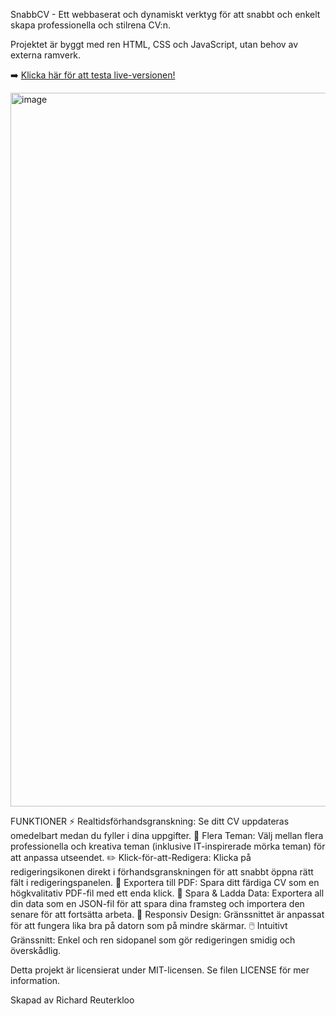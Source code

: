 SnabbCV - Ett webbaserat och dynamiskt verktyg för att snabbt och enkelt skapa professionella och stilrena CV:n.

Projektet är byggt med ren HTML, CSS och JavaScript, utan behov av externa ramverk.

➡️ [Klicka här för att testa live-versionen!](https://reuterkloo.github.io/SnabbCV/ "SnabbCV")

<img width="1262" height="1142" alt="image" src="https://github.com/user-attachments/assets/138b8a15-85e3-44d4-9ae1-dbd8603ba4be" />

FUNKTIONER
⚡ Realtidsförhandsgranskning: Se ditt CV uppdateras omedelbart medan du fyller i dina uppgifter.
🎨 Flera Teman: Välj mellan flera professionella och kreativa teman (inklusive IT-inspirerade mörka teman) för att anpassa utseendet.
✏️ Klick-för-att-Redigera: Klicka på redigeringsikonen direkt i förhandsgranskningen för att snabbt öppna rätt fält i redigeringspanelen.
📄 Exportera till PDF: Spara ditt färdiga CV som en högkvalitativ PDF-fil med ett enda klick.
💾 Spara & Ladda Data: Exportera all din data som en JSON-fil för att spara dina framsteg och importera den senare för att fortsätta arbeta.
📱 Responsiv Design: Gränssnittet är anpassat för att fungera lika bra på datorn som på mindre skärmar.
🖱️ Intuitivt Gränssnitt: Enkel och ren sidopanel som gör redigeringen smidig och överskådlig.

Detta projekt är licensierat under MIT-licensen. Se filen LICENSE för mer information.

Skapad av Richard Reuterkloo
